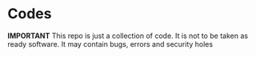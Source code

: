 # Codes

<b>IMPORTANT</b>
This repo is just a collection of code. It is not to be taken as ready software. It may contain bugs, errors and security holes
